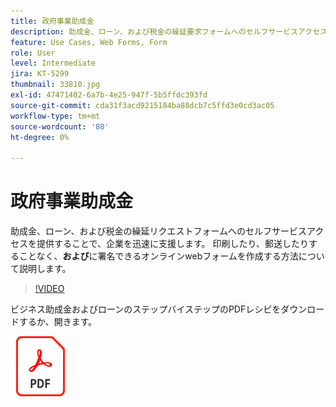 ```yaml
---
title: 政府事業助成金
description: 助成金、ローン、および税金の繰延要求フォームへのセルフサービスアクセスを提供することで、企業を迅速に支援する
feature: Use Cases, Web Forms, Form
role: User
level: Intermediate
jira: KT-5299
thumbnail: 33810.jpg
exl-id: 47471402-6a7b-4e25-947f-5b5ffdc393fd
source-git-commit: cda31f3acd9215184ba88dcb7c5ffd3e0cd3ac05
workflow-type: tm+mt
source-wordcount: '80'
ht-degree: 0%

---
```


# 政府事業助成金

助成金、ローン、および税金の繰延リクエストフォームへのセルフサービスアクセスを提供することで、企業を迅速に支援します。 印刷したり、郵送したりすることなく、**および**&#x200B;に署名できるオンラインwebフォームを作成する方法について説明します。

>[!VIDEO](https://video.tv.adobe.com/v/33810?quality=12&learn=on&hidetitle=true)

ビジネス助成金およびローンのステップバイステップのPDFレシピをダウンロードするか、開きます。

[![PDFレシピのダウンロード](../assets/acrobat_PDF_96.png)](../assets/UseCaseRecipe-EN-CreatingWebForms.pdf)
